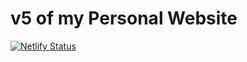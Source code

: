 # v5 of my Personal Website
[![Netlify Status](https://api.netlify.com/api/v1/badges/396c0fec-8d04-46dc-bd97-bdd0bde4f4c5/deploy-status)](https://app.netlify.com/sites/rohanupponi/deploys)
